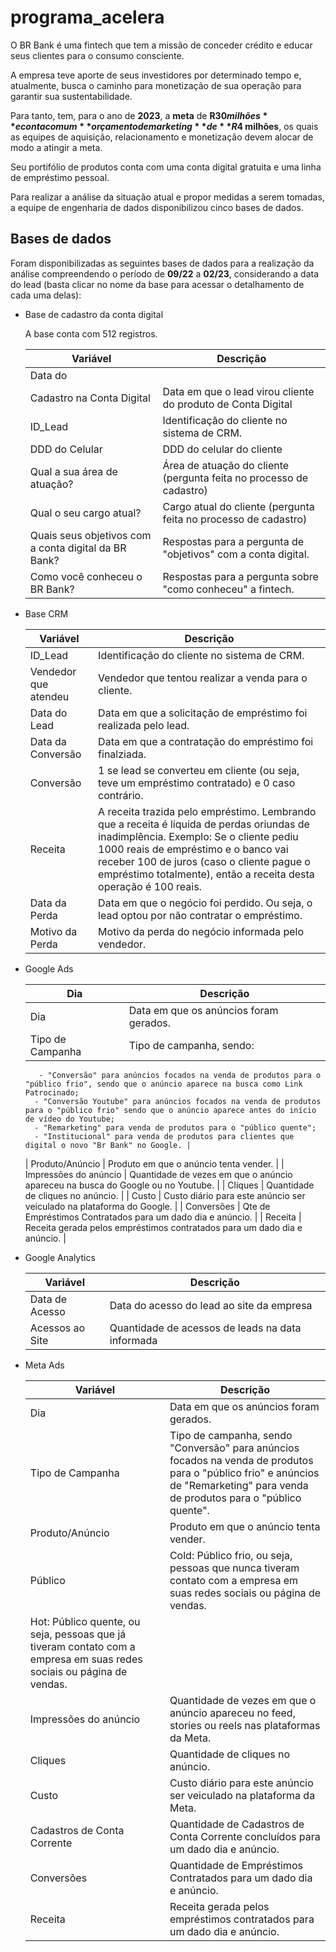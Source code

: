 # programa_acelera

O BR Bank é uma fintech que tem a missão de conceder crédito e educar seus clientes para o consumo consciente.

A empresa teve aporte de seus investidores por determinado tempo e, atualmente, busca o caminho para monetização de sua operação para garantir sua sustentabilidade.

Para tanto, tem, para o ano de **2023**, a **meta** de **R$30 milhões** e conta com um **orçamento de marketing** de **R$4 milhões**, os quais as equipes de aquisição, relacionamento e monetização devem alocar de modo a atingir a meta.

Seu portifólio de produtos conta com uma conta digital gratuita e uma linha de empréstimo pessoal.

Para realizar a análise da situação atual e propor medidas a serem tomadas, a equipe de engenharia de dados disponibilizou cinco bases de dados.

## Bases de dados

Foram disponibilizadas as seguintes bases de dados para a realização da análise compreendendo o período de **09/22** a **02/23**, considerando a data do lead (basta clicar no nome da base para acessar o detalhamento de cada uma delas):

- Base de cadastro da conta digital
    
    A base conta com 512 registros.
    
    | Variável | Descrição |
    | --- | --- |
    | Data do
      Cadastro na Conta Digital | Data em que o lead virou cliente do produto de Conta Digital |
    | ID_Lead | Identificação do cliente no sistema de CRM. |
    | DDD do Celular | DDD do celular do cliente |
    | Qual a sua área de atuação? | Área de atuação do cliente (pergunta feita no processo de cadastro) |
    | Qual o seu cargo atual? | Cargo atual do cliente (pergunta feita no processo de cadastro) |
    | Quais seus objetivos com a conta digital da BR Bank? | Respostas para a pergunta de "objetivos" com a conta digital. |
    | Como você conheceu o BR Bank? | Respostas para a pergunta sobre "como conheceu" a fintech. |
- Base CRM
    
    
    | Variável | Descrição |
    | --- | --- |
    | ID_Lead | Identificação do cliente no sistema de CRM. |
    | Vendedor que atendeu | Vendedor que tentou realizar a venda para o cliente. |
    | Data do Lead | Data em que a solicitação de empréstimo foi realizada pelo lead. |
    | Data da Conversão | Data em que a contratação do empréstimo foi finalziada. |
    | Conversão | 1 se lead se converteu em cliente (ou seja, teve um empréstimo contratado) e 0 caso contrário. |
    | Receita | A receita trazida pelo empréstimo. Lembrando que a receita é líquida de perdas oriundas de inadimplência. Exemplo: Se o cliente pediu 1000 reais de empréstimo e o banco vai receber 100 de juros (caso o cliente pague o empréstimo totalmente), então a receita desta operação é 100 reais. |
    | Data da Perda | Data em que o negócio foi perdido. Ou seja, o lead optou por não contratar o empréstimo. |
    | Motivo da Perda | Motivo da perda do negócio informada pelo vendedor. |
- Google Ads
    
    
    | Dia | Descrição |
    | --- | --- |
    | Dia | Data em que os anúncios foram gerados. |
    | Tipo de Campanha | Tipo de campanha, sendo:
         - "Conversão" para anúncios focados na venda de produtos para o "público frio", sendo que o anúncio aparece na busca como Link Patrocinado; 
        - "Conversão Youtube" para anúncios focados na venda de produtos para o "público frio" sendo que o anúncio aparece antes do início de vídeo do Youtube;
        - "Remarketing" para venda de produtos para o "público quente";
        - "Institucional" para venda de produtos para clientes que digital o novo "Br Bank" no Google. |
    | Produto/Anúncio | Produto em que o anúncio tenta
      vender. |
    | Impressões
      do anúncio | Quantidade de vezes em que o anúncio apareceu na busca do Google ou no Youtube. |
    | Cliques | Quantidade de cliques no anúncio. |
    | Custo | Custo diário para este anúncio ser veiculado na plataforma do Google. |
    | Conversões | Qte de Empréstimos Contratados para um dado dia e anúncio. |
    | Receita | Receita gerada pelos empréstimos
      contratados para um dado dia e anúncio. |
- Google Analytics
    
    
    | Variável | Descrição |
    | --- | --- |
    | Data de Acesso | Data do acesso do lead ao site da empresa |
    | Acessos ao Site | Quantidade de acessos de leads na data informada |

- Meta Ads
    
    
    | Variável | Descrição |
    | --- | --- |
    | Dia | Data em que os anúncios foram gerados. |
    | Tipo de Campanha | Tipo de campanha, sendo "Conversão" para anúncios focados na venda de produtos para o "público frio" e anúncios de "Remarketing" para venda de produtos para o "público quente". |
    | Produto/Anúncio | Produto em que o anúncio tenta vender. |
    | Público | Cold: Público frio, ou seja, pessoas que nunca tiveram contato com a empresa em suas redes sociais ou página de vendas.
        Hot: Público quente, ou seja, pessoas que já tiveram contato com a empresa em suas redes sociais ou página de vendas. |
    | Impressões do anúncio | Quantidade de vezes em que o anúncio apareceu no feed, stories ou reels nas plataformas da Meta. |
    | Cliques | Quantidade de cliques no anúncio. |
    | Custo | Custo diário para este anúncio ser veiculado na plataforma da Meta. |
    | Cadastros de Conta Corrente | Quantidade de Cadastros de Conta Corrente concluídos para um dado dia e anúncio. |
    | Conversões | Quantidade de Empréstimos Contratados para um dado dia e anúncio. |
    | Receita | Receita gerada pelos empréstimos contratados para um dado dia e anúncio. |

